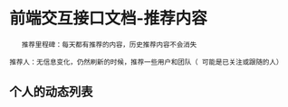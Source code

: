# 前端交互接口文档-推荐内容
```
   推荐里程碑：每天都有推荐的内容，历史推荐内容不会消失
   推荐人：无信息变化，仍然刷新的时候，推荐一些用户和团队（ 可能是已关注或跟随的人）
```

## 个人的动态列表
